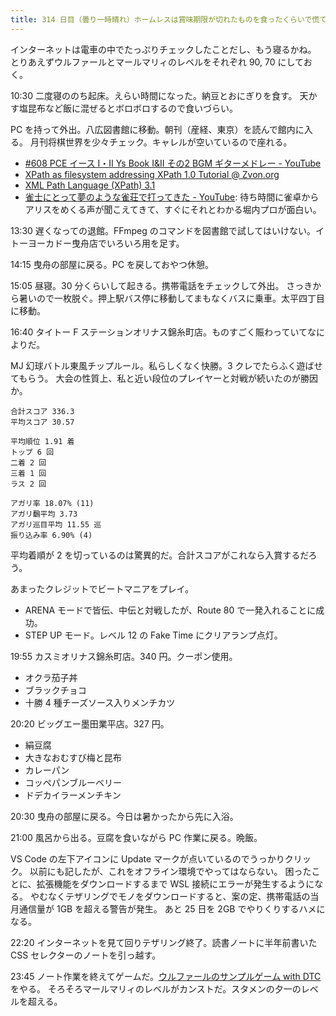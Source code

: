 ```yaml
---
title: 314 日目（曇り一時晴れ）ホームレスは賞味期限が切れたものを食ったくらいで慌てない
---
```


インターネットは電車の中でたっぷりチェックしたことだし、もう寝るかね。
とりあえずウルファールとマールマリィのレベルをそれぞれ 90, 70 にしておく。

10:30 二度寝ののち起床。えらい時間になった。納豆とおにぎりを食す。
天かす塩昆布など飯に混ぜるとボロボロするので食いづらい。

PC を持って外出。八広図書館に移動。朝刊（産経、東京）を読んで館内に入る。
月刊将棋世界を少々チェック。キャレルが空いているので座れる。

* [&num;608 PCE イース I・II Ys Book I&II その2 BGM ギターメドレー - YouTube](https://www.youtube.com/watch?v=KUAUvT_Mc4c)
* [XPath as filesystem addressing XPath 1.0 Tutorial @ Zvon.org](http://zvon.org/comp/r/tut-XPath_1.html#intro)
* [XML Path Language (XPath) 3.1](https://www.w3.org/TR/2017/REC-xpath-31-20170321/)
* [雀士にとって夢のような雀荘で打ってきた - YouTube](https://www.youtube.com/watch?v=7BWccmAfIEg):
  待ち時間に雀卓からアリスをめくる声が聞こえてきて、すぐにそれとわかる堀内プロが面白い。

13:30 遅くなっての退館。FFmpeg のコマンドを図書館で試してはいけない。イトーヨーカドー曳舟店でいろいろ用を足す。

14:15 曳舟の部屋に戻る。PC を戻しておやつ休憩。

15:05 昼寝。30 分くらいして起きる。携帯電話をチェックして外出。
さっきから暑いので一枚脱ぐ。押上駅バス停に移動してまもなくバスに乗車。太平四丁目に移動。

16:40 タイトー F ステーションオリナス錦糸町店。ものすごく賑わっていてなによりだ。

MJ 幻球バトル東風チップルール。私らしくなく快勝。3 クレでたらふく遊ばせてもらう。
大会の性質上、私と近い段位のプレイヤーと対戦が続いたのが勝因か。

```text
合計スコア 336.3
平均スコア 30.57

平均順位 1.91 着
トップ 6 回
二着 2 回
三着 1 回
ラス 2 回

アガリ率 18.07% (11)
アガリ飜平均 3.73
アガリ巡目平均 11.55 巡
振り込み率 6.90% (4)
```

平均着順が 2 を切っているのは驚異的だ。合計スコアがこれなら入賞するだろう。

あまったクレジットでビートマニアをプレイ。

* ARENA モードで皆伝、中伝と対戦したが、Route 80 で一発入れることに成功。
* STEP UP モード。レベル 12 の Fake Time にクリアランプ点灯。

19:55 カスミオリナス錦糸町店。340 円。クーポン使用。

* オクラ茄子丼
* ブラックチョコ
* 十勝 4 種チーズソース入りメンチカツ

20:20 ビッグエー墨田業平店。327 円。

* 絹豆腐
* 大きなおむすび梅と昆布
* カレーパン
* コッペパンブルーベリー
* ドデカイラーメンチキン

20:30 曳舟の部屋に戻る。今日は暑かったから先に入浴。

21:00 風呂から出る。豆腐を食いながら PC 作業に戻る。晩飯。

VS Code の左下アイコンに Update マークが点いているのでうっかりクリック。
以前にも記したが、これをオフライン環境でやってはならない。
困ったことに、拡張機能をダウンロードするまで WSL 接続にエラーが発生するようになる。
やむなくテザリングでモノをダウンロードすると、案の定、携帯電話の当月通信量が 1GB を超える警告が発生。
あと 25 日を 2GB でやりくりするハメになる。

22:20 インターネットを見て回りテザリング終了。読書ノートに半年前書いた CSS セレクターのノートを引っ越す。

23:45 ノート作業を終えてゲームだ。[ウルファールのサンプルゲーム with DTC][bshf21b] をやる。
そろそろマールマリィのレベルがカンストだ。スタメンの夕一のレベルを超える。

[bshf21b]: https://wodifes.net/game/show/446

